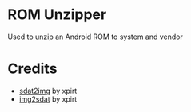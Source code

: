 # ROM Unzipper
Used to unzip an Android ROM to system and vendor
# Credits
- [sdat2img](https://github.com/xpirt/sdat2img) by xpirt
- [img2sdat](https://github.com/xpirt/img2sdat) by xpirt
